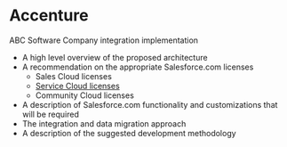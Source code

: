 # Accenture
ABC Software Company integration implementation

 * A high level overview of the proposed architecture
 * A recommendation on the appropriate Salesforce.com licenses
    * Sales Cloud licenses
    * [Service Cloud licenses](https://www.salesforce.com/products/community-cloud/overview/)
    * Community Cloud licenses
 * A description of Salesforce.com functionality and customizations that will be required 
 * The integration and data migration approach
 * A description of the suggested development methodology
